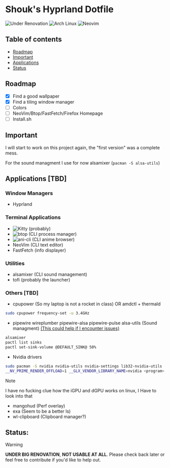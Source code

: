 # Shouk's Hyprland Dotfile

![Under Renovation](https://img.shields.io/badge/Under%20Renovation-red?style=flat)
![Arch Linux](https://img.shields.io/badge/-Arch%20Linux-1793D1?logo=arch-linux&logoColor=white)
![Neovim](https://img.shields.io/badge/Neovim-57A143?logo=neovim&logoColor=white&style=flat)

## Table of contents
- [Roadmap](#Roadmap)
- [Important](#Important)
- [Applications](#Applications)
- [Status](#Status)

## Roadmap
- [x] Find a good wallpaper
- [x] Find a tiling window manager
- [ ] Colors
- [ ] NeoVim/Btop/FastFetch/Firefox Homepage
- [ ] Install.sh

## Important
I will start to work on this project again, the "first version" was a complete mess.

For the sound managment I use for now alsamixer (`pacman -S alsa-utils`)

## Applications [**TBD**]
### Window Managers
- Hyprland

### Terminal Applications
- ![Kitty](https://github.com/kovidgoyal/kitty) (probably)
- ![btop](https://github.com/aristocratos/btop) (CLI process manager)
- ![ani-cli](https://github.com/pystardust/ani-cli) (CLI anime browser)
- NeoVim (CLI text editor)
- FastFetch (info displayer)

### Utilities
- alsamixer (CLI sound management)
- tofi (probably the launcher)

### Others [**TBD**]
- cpupower (So my laptop is not a rocket in class) OR amdctl + thermald
```bash
sudo cpupower frequency-set -u 3.4GHz
```
- pipewire wireplumber pipewire-alsa pipewire-pulse alsa-utils (Sound managment)
[(This could help if I encounter issues)](https://wiki.radioreference.com/index.php/ALSA)
```bash
alsamixer
pactl list sinks 
pactl set-sink-volume @DEFAULT_SINK@ 50%
```
- Nvidia drivers
```bash
sudo pacman -S nvidia nvidia-utils nvidia-settings lib32-nvidia-utils
__NV_PRIME_RENDER_OFFLOAD=1 __GLX_VENDOR_LIBRARY_NAME=nvidia <program> # To force an app to use the nvidia gpu
```
> [!Note]
> I have no fucking clue how the iGPU and dGPU works on linux, I Have to look into that
- mangohud (Perf overlay)
- exa (Seem to be a better ls)
- wl-clipboard (Clipboard manager?)


## **Status:**
> [!Warning]
> **UNDER BIG RENOVATION**, **NOT USABLE AT ALL**. Please check back later or feel free to contribute if you'd like to help out.
